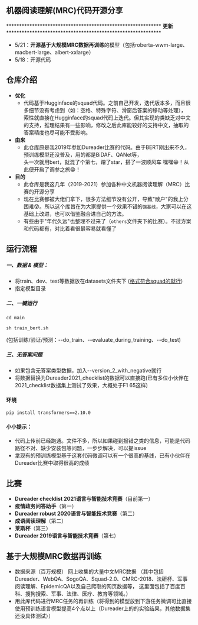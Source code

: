 ## 机器阅读理解(MRC)代码开源分享


************************************************************ **更新** ************************************************************
* 5/21：**开源基于大规模MRC数据再训练**的模型（包括roberta-wwm-large、macbert-large、albert-xxlarge）
* 5/18：开源代码


## 仓库介绍
* **优化**
  * 代码基于Hugginface的squad代码。之前自己开发，迭代版本多，而且很多细节没有考虑到（如：空格、特殊字符、滑窗后答案的移动等处理），<br>
    索性就直接在Hugginface的squad代码上迭代。但其实现的类缺乏对中文的支持，推理结果有一些影响，修改之后此库能较好的支持中文，抽取的答案精度也尽可能不受影响。
* **由来**
  * 此仓库原是我2019年参加Dureader比赛的代码。由于BERT刚出来不久，预训练模型还没普及，用的都是BiDAF、QANet等，<br>
    头一次就用bert，就混了个第七，蹭了star，搭了一波顺风车 嘿嘿😁！从此便开启了调参之旅😁！
* **目的**
  * 此仓库是我这几年（2019-2021）参加各种中文机器阅读理解（MRC）比赛的开源分享
  * 现在比赛都被大佬们拿下，很多方法细节没有公开，导致"散户"的我上分困难😰。所以这个库旨在为大家提供一个效果不错的`强基线`，大家可以在这基础上改进，也可以借鉴融合进自己的方法。
  * 有些由于"年代久远"也整理不过来了（`others`文件夹下的比赛）。不过方案和代码都有，对比着看很最容易就看懂了


## 运行流程

##### 一、数据 & 模型：
* 将train、dev、test等数据放在datasets文件夹下 ([格式符合squad的就行](https://aistudio.baidu.com/aistudio/competition/detail/66))
* 指定模型目录

##### 二、一键运行
```
cd main
```
```可修改脚本对应参数
sh train_bert.sh
```
(包括训练/验证/预测：--do_train、--evaluate_during_training、--do_test)

##### 三、无答案问题
* 如果包含无答案类型数据，加入--version_2_with_negative就行
* 将数据替换为Dureader2021_checklist的数据可以直接跑(已有多位小伙伴在2021_checklist数据集上测试了效果，大概处于F1 65这样)

#### 环境
```
pip install transformers==2.10.0 
```

#### 小小提示：
* 代码上传前已经跑通。文件不多，所以如果碰到报错之类的信息，可能是代码路径不对、缺少安装包等问题，一步步解决，可以提issue
* 拿现有的预训练模型基于这套代码微调可以有一个很高的基线，已有小伙伴在Dureader比赛中取得很高的成绩


## 比赛

* **Dureader checklist 2021语言与智能技术竞赛**（目前第一）
* **疫情政务问答助手**（第一）
* **Dureader robust 2020语言与智能技术竞赛**（第二）
* **成语阅读理解**（第二）
* **莱斯杯**（第三）
* **Dureader 2019语言与智能技术竞赛**（第七）


## 基于大规模MRC数据再训练
* 数据来源（百万规模）
  网上收集的大量中文MRC数据
  （其中包括 Dureader、WebQA、SogoQA、Squad-2.0、CMRC-2018、法研杯、军事阅读理解、EpidemicQA以及自己爬取的网页数据等，
  这里面包括了百度百科、搜狗搜索、军事、法律、医疗、教育等领域。）
* 用此库代码进行MRC任务的再训练（将得到的模型放到下游任务微调可比直接使用预训练语言模型提高4个点以上（Dureader上的的实验结果，其他数据集还没具体测试））
